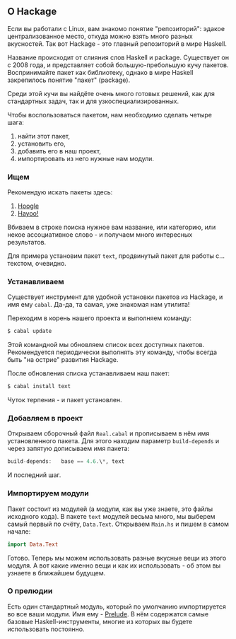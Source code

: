 О Hackage
---------

Если вы работали с Linux, вам знакомо понятие "репозиторий": эдакое централизованное место, откуда можно взять много разных вкусностей. Так вот Hackage - это главный репозиторий в мире Haskell.

Название происходит от слияния слов Haskell и package. Существует он с 2008 года, и представляет собой большую-пребольшую кучу пакетов. Воспринимайте пакет как библиотеку, однако в мире Haskell закрепилось понятие "пакет" (package).

Среди этой кучи вы найдёте очень много готовых решений, как для стандартных задач, так и для узкоспециализированных.

Чтобы воспользоваться пакетом, нам необходимо сделать четыре шага:

1.  найти этот пакет,
2.  установить его,
3.  добавить его в наш проект,
4.  импортировать из него нужные нам модули.

### Ищем

Рекомендую искать пакеты здесь:

1.  [Hoogle](http://www.haskell.org/hoogle/)
2.  [Hayoo!](http://holumbus.fh-wedel.de/hayoo/hayoo.html)

Вбиваем в строке поиска нужное вам название, или категорию, или некое ассоциативное слово - и получаем много интересных результатов.

Для примера установим пакет `text`, продвинутый пакет для работы с... текстом, очевидно.

### Устанавливаем

Существует инструмент для удобной установки пакетов из Hackage, и имя ему `cabal`. Да-да, та самая, уже знакомая нам утилита!

Переходим в корень нашего проекта и выполняем команду:
```bash
$ cabal update
```
Этой командной мы обновляем список всех доступных пакетов. Рекомендуется периодически выполнять эту команду, чтобы всегда быть "на острие" развития Hackage.

После обновления списка устанавливаем наш пакет:
```bash
$ cabal install text
```
Чуток терпения - и пакет установлен.

### Добавляем в проект

Открываем сборочный файл `Real.cabal` и прописываем в нём имя установленного пакета. Для этого находим параметр `build-depends` и через запятую дописываем имя пакета:
```haskell
build-depends:   base == 4.6.\*, text
```
И последний шаг.

### Импортируем модули

Пакет состоит из модулей (а модули, как вы уже знаете, это файлы исходного кода). В пакете `text` модулей весьма много, мы выберем самый первый по счёту, `Data.Text`. Открываем `Main.hs` и пишем в самом начале:
```haskell
import Data.Text
```
Готово. Теперь мы можем использовать разные вкусные вещи из этого модуля. А вот какие именно вещи и как их использовать - об этом вы узнаете в ближайшем будущем.

### О прелюдии

Есть один стандартный модуль, который по умолчанию импортируется во все ваши модули. Имя ему - [Prelude](http://hackage.haskell.org/package/base/docs/Prelude.html). В нём содержатся самые базовые Haskell-инструменты, многие из которых вы будете использовать постоянно.
